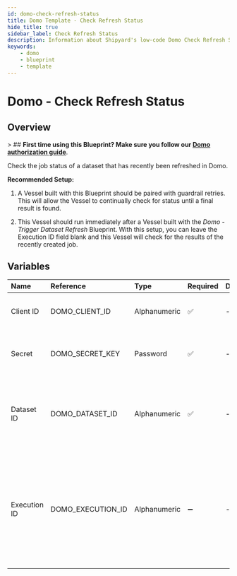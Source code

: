 ```yaml
---
id: domo-check-refresh-status
title: Domo Template - Check Refresh Status
hide_title: true
sidebar_label: Check Refresh Status
description: Information about Shipyard's low-code Domo Check Refresh Status blueprint. Check the status of a recently refreshed dataset in Domo.
keywords:
    - domo
    - blueprint
    - template
---
```


# Domo - Check Refresh Status

## Overview

&gt; ## **First time using this Blueprint? Make sure you follow our [Domo authorization guide](https://www.shipyardapp.com/docs/blueprint-library/domo/domo-authorization/)**.

Check the job status of a dataset that has recently been refreshed in Domo.

**Recommended Setup:**

1. A Vessel built with this Blueprint should be paired with guardrail retries. This will allow the Vessel to continually check for status until a final result is found.

2. This Vessel should run immediately after a Vessel built with the _Domo - Trigger Dataset Refresh_ Blueprint. With this setup, you can leave the Execution ID field blank and this Vessel will check for the results of the recently created job.



## Variables

| Name | Reference | Type | Required | Default | Options | Description |
|:---|:---|:---|:---|:---|:---|:---|
| Client ID | DOMO_CLIENT_ID | Alphanumeric | :white_check_mark: | - | - | Client ID of your organization&#39;s Domo App. |
| Secret | DOMO_SECRET_KEY | Password | :white_check_mark: | - | - | Secret associated with the provided Client ID. |
| Dataset ID | DOMO_DATASET_ID | Alphanumeric | :white_check_mark: | - | - | UUID of the dataset you want to download, typically found at the end of the URL. |
| Execution ID | DOMO_EXECUTION_ID | Alphanumeric | :heavy_minus_sign: | - | - | The ID of a specific execution you check the status of. If left blank, will try to find the execution ID from an &#34;Refresh Dataset&#34; Vessel that ran upstream. |


